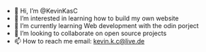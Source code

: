 - 👋 Hi, I’m @KevinKasC
- 👀 I’m interested in learning how to build my own website
- 🌱 I’m currently learning Web development with the odin porject
- 💞️ I’m looking to collaborate on open source projects
- 📫 How to reach me email: kevin.k.c@live.de

<!---
KevinKasC/KevinKasC is a ✨ special ✨ repository because its `README.md` (this file) appears on your GitHub profile.
You can click the Preview link to take a look at your changes.
--->
